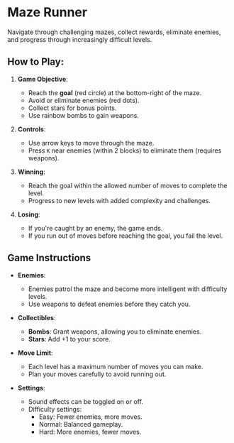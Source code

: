 # Maze Runner

Navigate through challenging mazes, collect rewards, eliminate enemies, and progress through increasingly difficult levels.

## How to Play:
1. **Game Objective**:
   - Reach the **goal** (red circle) at the bottom-right of the maze.
   - Avoid or eliminate enemies (red dots).
   - Collect stars for bonus points.
   - Use rainbow bombs to gain weapons.

2. **Controls**:
   - Use arrow keys to move through the maze.
   - Press `K` near enemies (within 2 blocks) to eliminate them (requires weapons).

3. **Winning**:
   - Reach the goal within the allowed number of moves to complete the level.
   - Progress to new levels with added complexity and challenges.

4. **Losing**:
   - If you're caught by an enemy, the game ends.
   - If you run out of moves before reaching the goal, you fail the level.

## Game Instructions
- **Enemies**:
  - Enemies patrol the maze and become more intelligent with difficulty levels.
  - Use weapons to defeat enemies before they catch you.

- **Collectibles**:
  - **Bombs**: Grant weapons, allowing you to eliminate enemies.
  - **Stars**: Add +1 to your score.

- **Move Limit**:
  - Each level has a maximum number of moves you can make.
  - Plan your moves carefully to avoid running out.

- **Settings**:
  - Sound effects can be toggled on or off.
  - Difficulty settings:
    - Easy: Fewer enemies, more moves.
    - Normal: Balanced gameplay.
    - Hard: More enemies, fewer moves.
